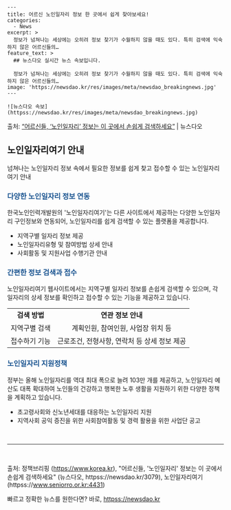     ---
    title: 어르신 노인일자리 정보 한 곳에서 쉽게 찾아보세요!
    categories:
      - News
    excerpt: >
      정보가 넘쳐나는 세상에는 오히려 정보 찾기가 수월하지 않을 때도 있다. 특히 검색에 익숙하지 않은 어르신들의…
    feature_text: >
      ## 뉴스다오 실시간 뉴스 속보입니다.
    
      정보가 넘쳐나는 세상에는 오히려 정보 찾기가 수월하지 않을 때도 있다. 특히 검색에 익숙하지 않은 어르신들의…
    image: 'https://newsdao.kr/res/images/meta/newsdao_breakingnews.jpg'
    ---
    
    ![뉴스다오 속보](httpss://newsdao.kr/res/images/meta/newsdao_breakingnews.jpg)

<p>출처: <a href="httpss://newsdao.kr/3079" rel="dofollow">“어르신들, ‘노인일자리’ 정보는 이 곳에서 손쉽게 검색하세요”</a> | 뉴스다오</p>

<h2 data-ke-size="size26">노인일자리여기 안내</h2>
<p data-ke-size="size16">넘쳐나는 노인일자리 정보 속에서 필요한 정보를 쉽게 찾고 접수할 수 있는 노인일자리여기 안내</p>

<h3><b><span style="color: #1a5490;">다양한 노인일자리 정보 연동</span></b></h3>
<p data-ke-size="size16">한국노인인력개발원의 '노인일자리여기'는 다른 사이트에서 제공하는 다양한 노인일자리 구인정보와 연동되어, 노인일자리를 쉽게 검색할 수 있는 플랫폼을 제공합니다.</p>
<ul>
<li>지역구별 일자리 정보 제공</li>
<li>노인일자리유형 및 참여방법 상세 안내</li>
<li>사회활동 및 지원사업 수행기관 안내</li>
</ul>

<h3><b><span style="color: #1a5490;">간편한 정보 검색과 접수</span></b></h3>
<p data-ke-size="size16">노인일자리여기 웹사이트에서는 지역구별 일자리 정보를 손쉽게 검색할 수 있으며, 각 일자리의 상세 정보를 확인하고 접수할 수 있는 기능을 제공하고 있습니다.</p>
<table>
  <tr>
    <td style="text-align: center; height: 17px;"><b>검색 방법</b></td>
    <td style="text-align: center; height: 17px;"><b>연관 정보 안내</b></td>
  </tr>
  <tr>
    <td style="text-align: center; height: 17px;">지역구별 검색</td>
    <td style="text-align: center; height: 17px;">계획인원, 참여인원, 사업장 위치 등</td>
  </tr>
  <tr>
    <td style="text-align: center; height: 17px;">접수하기 기능</td>
    <td style="text-align: center; height: 17px;">근로조건, 전형사항, 연락처 등 상세 정보 제공</td>
  </tr>
</table>

<h3><b><span style="color: #1a5490;">노인일자리 지원정책</span></b></h3>
<p data-ke-size="size16">정부는 올해 노인일자리를 역대 최대 폭으로 늘려 103만 개를 제공하고, 노인일자리 예산도 대폭 확대하여 노인들의 건강하고 행복한 노후 생활을 지원하기 위한 다양한 정책을 계획하고 있습니다.</p>
<ul>
<li>초고령사회와 신노년세대를 대응하는 노인일자리 지원</li>
<li>지역사회 공익 증진을 위한 사회참여활동 및 경력 활용을 위한 사업단 공고</li>
</ul>

<p data-ke-size="size16">&nbsp;</p>
<hr>
<p data-ke-size="size16">&nbsp;</p>

출처: 정책브리핑 (https://www.korea.kr), "어르신들, '노인일자리' 정보는 이 곳에서 손쉽게 검색하세요" (뉴스다오, httpss://newsdao.kr/3079), 노인일자리여기 (httpss://www.seniorro.or.kr:4431) 

빠르고 정확한 뉴스를 원한다면? 바로, <a href="httpss://newsdao.kr" rel="dofollow">httpss://newsdao.kr</a>


    